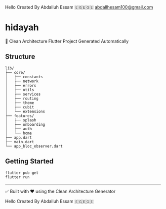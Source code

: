 Hello Created By Abdalluh Essam 🇪🇬🇪🇬🇪
abdallhesam100@gmail.com




# hidayah


🚀 Clean Architecture Flutter Project Generated Automatically


## Structure


```
lib/
├── core/
│   ├── constants
│   ├── network
│   ├── errors
│   ├── utils
│   ├── services
│   ├── routing
│   ├── theme
│   ├── cubit
│   └── extensions
├── features/
│   ├── splash
│   ├── onboarding
│   ├── auth
│   └── home
├── app.dart
├── main.dart
└── app_bloc_observer.dart
```


## Getting Started
```bash
flutter pub get
flutter run
```


---


✅ Built with ❤️ using the Clean Architecture Generator


Hello Created By Abdalluh Essam 🇪🇬🇪🇬🇪
